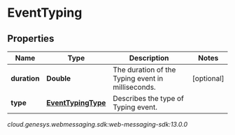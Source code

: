 # EventTyping


## Properties

| Name | Type | Description | Notes |
| ------------ | ------------- | ------------- | ------------- |
| **duration** | **Double** | The duration of the Typing event in milliseconds. |  [optional] |
| **type** | [**EventTypingType**](EventTypingType) | Describes the type of Typing event. |  |




_cloud.genesys.webmessaging.sdk:web-messaging-sdk:13.0.0_
